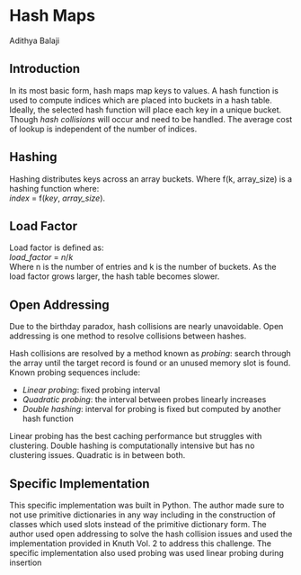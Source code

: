 # Hash Maps
Adithya Balaji

## Introduction
In its most basic form, hash maps map keys to values. A hash function is used to compute indices which are placed into buckets in a hash table.  
Ideally, the selected hash function will place each key in a unique bucket. Though _hash collisions_ will occur and need to be handled. The average cost of lookup is independent of the number of indices.

## Hashing
Hashing distributes keys across an array buckets. Where f(k, array_size) is a hashing function where:  
_index_ = f(_key_, _array_size_).

## Load Factor
Load factor is defined as:  
_load_factor_ = _n_/_k_  
Where n is the number of entries and k is the number of buckets. As the load factor grows larger, the hash table becomes slower.

## Open Addressing
Due to the birthday paradox, hash collisions are nearly unavoidable. Open addressing is one method to resolve collisions between hashes.

Hash collisions are resolved by a method known as *probing*: search through the array until the target record is found or an unused memory slot is found. Known probing sequences include:
* *Linear probing*: fixed probing interval
* *Quadratic probing*: the interval between probes linearly increases
* *Double hashing*: interval for probing is fixed but computed by another hash function

Linear probing has the best caching performance but struggles with clustering. Double hashing is computationally intensive but has no clustering issues. Quadratic is in between both.

## Specific Implementation
This specific implementation was built in Python. The author made sure to not use primitive dictionaries in any way including in the construction of classes which used slots instead of the primitive dictionary form. The author used open addressing to solve the hash collision issues and used the implementation provided in Knuth Vol. 2 to address this challenge. The specific implementation also used probing was used linear probing during insertion